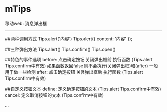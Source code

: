 # mTips
移动web: 消息弹出框

--------------------------------------

##两种调用方式
Tips.alert('内容')
Tips.alert({
	content: '内容'
});

##三种弹出方法
Tips.alert()
Tips.confirm()
Tips.open()

##特色的事件选项
before: 点击确定按钮 关闭弹出框前 执行函数  (Tips.alert Tips.confirm中有效)
 		如果函数返回false 则不会执行(关闭弹出框)和(after) 一般用于做一些检测
after: 点击确定按钮 关闭弹出框后 执行函数 (Tips.alert Tips.confirm中有效)

##自定义按钮文本
define: 定义确定按钮的文本 (Tips.alert Tips.confirm中有效)
cancel: 定义取消按钮的文本 (Tips.confirm中有效)

...